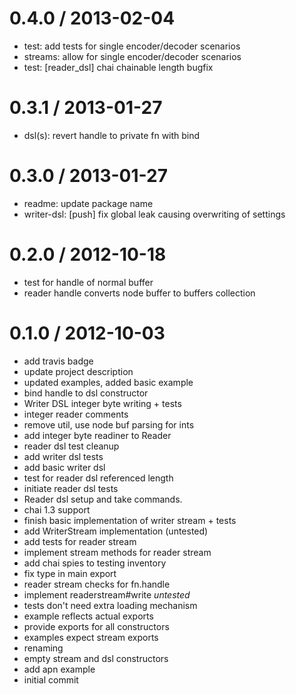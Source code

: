 
0.4.0 / 2013-02-04 
==================

  * test: add tests for single encoder/decoder scenarios
  * streams: allow for single encoder/decoder scenarios
  * test: [reader_dsl] chai chainable length bugfix

0.3.1 / 2013-01-27 
==================

  * dsl(s): revert handle to private fn with bind

0.3.0 / 2013-01-27 
==================

  * readme: update package name
  * writer-dsl: [push] fix global leak causing overwriting of settings

0.2.0 / 2012-10-18 
==================

  * test for handle of normal buffer
  * reader handle converts node buffer to buffers collection

0.1.0 / 2012-10-03 
==================

  * add travis badge
  * update project description
  * updated examples, added basic example
  * bind handle to dsl constructor
  * Writer DSL integer byte writing + tests
  * integer reader comments
  * remove util, use node buf parsing for ints
  * add integer byte readiner to Reader
  * reader dsl test cleanup
  * add writer dsl tests
  * add basic writer dsl
  * test for reader dsl referenced length
  * initiate reader dsl tests
  * Reader dsl setup and take commands.
  * chai 1.3 support
  * finish basic implementation of writer stream + tests
  * add WriterStream implementation (untested)
  * add tests for reader stream
  * implement stream methods for reader stream
  * add chai spies to testing inventory
  * fix type in main export
  * reader stream checks for fn.handle
  * implement readerstream#write *untested*
  * tests don't need extra loading mechanism
  * example reflects actual exports
  * provide exports for all constructors
  * examples expect stream exports
  * renaming
  * empty stream and dsl constructors
  * add apn example
  * initial commit
